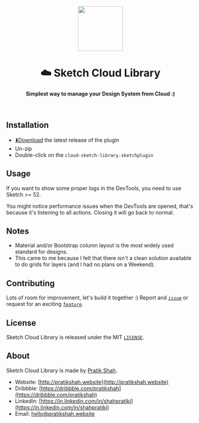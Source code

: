 <div align="center">
  <img width="120px" src="https://raw.githubusercontent.com/pratikjshah/walmart-design-system/master/cloud-sketch-library.sketchplugin/Contents/Resources/icon.png" />
</div>
<h1 align="center">☁️ Sketch Cloud Library</h1>
<div align="center">
  <strong>Simplest way to manage your Design System from Cloud :)</strong>
</div>
<br/>
<br/>

## Installation

- [⬇️Download](https://github.com/pratikjshah/walmart-design-system/archive/master.zip) the latest release of the plugin
- Un-zip
- Double-click on the `cloud-sketch-library.sketchplugin`

## Usage

If you want to show some proper logs in the DevTools, you need to use Sketch >= 52.

You might notice performance issues when the DevTools are opened, that's because it's listening to all actions. Closing it will go back to normal.

## Notes

- Material and/or Bootstrap column layout is the most widely used standard for designs.
- This came to me because I felt that there isn't a clean solution available to do grids for layers (and I had no plans on a Weekend).

## Contributing

Lots of room for improvement, let's build it together :) Report and [`issue`](https://github.com/pratikjshah/walmart-design-system/issues) or request for an exciting [`feature`](https://github.com/pratikjshah/walmart-design-system/issues?q=is%3Aissue+is%3Aopen+label%3A%22help+wanted%22).

## License

Sketch Cloud Library is released under the MIT [`LICENSE`](https://github.com/pratikjshah/walmart-design-system/blob/master/LICENSE).

## About

Sketch Cloud Library is made by [Pratik Shah](http://pratikshah.website).

- Website: [http://pratikshah.website](http://pratikshah.website)
- Dribbble: [https://dribbble.com/pratikshah](https://dribbble.com/pratikshah)
- LinkedIn: [https://in.linkedin.com/in/shahpratikj](https://in.linkedin.com/in/shahpratikj)
- Email: [hello@pratikshah.website](hello@pratikshah.website)
